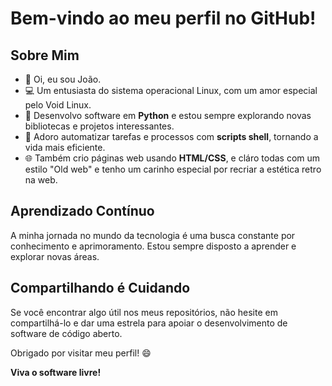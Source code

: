 # Bem-vindo ao meu perfil no GitHub!

## Sobre Mim
- 👋 Oi, eu sou João.
- 💻 Um entusiasta do sistema operacional Linux, com um amor especial pelo Void Linux.
- 🐍 Desenvolvo software em **Python** e estou sempre explorando novas bibliotecas e projetos interessantes.
- 🚀 Adoro automatizar tarefas e processos com **scripts shell**, tornando a vida mais eficiente.
- 🌐 Também crio páginas web usando **HTML/CSS**, e cláro todas com um estilo "Old web" e tenho um carinho especial por recriar a estética retro na web.

## Aprendizado Contínuo
A minha jornada no mundo da tecnologia é uma busca constante por conhecimento e aprimoramento. Estou sempre disposto a aprender e explorar novas áreas.

## Compartilhando é Cuidando
Se você encontrar algo útil nos meus repositórios, não hesite em compartilhá-lo e dar uma estrela para apoiar o desenvolvimento de software de código aberto.

Obrigado por visitar meu perfil! 😄

**Viva o software livre!**
